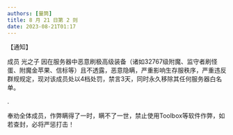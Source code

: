 ```yaml
---
authors: [量筒]
title: 8 月 21 日第 2 则
date: 2023-08-21T01:17
---
```


【通知】

成员 光之子 因在服务器中恶意刷极高级装备（诸如32767级附魔、监守者刷怪蛋、附魔金苹果、信标等）且不透露，恶意隐瞒，严重影响生存服秩序，严重违反群规规定，现对该成员处以4档处罚，禁言3天，同时永久移除其任何服务器白名单。

.

奉劝全体成员，作弊瞒得了一时，瞒不了一世，禁止使用Toolbox等软件作弊，如若查封，必将严惩打击！
